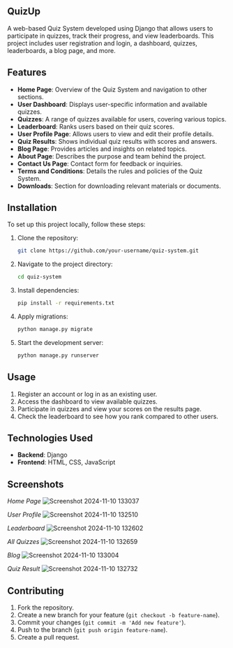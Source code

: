 ## QuizUp
A web-based Quiz System developed using Django that allows users to participate in quizzes, track their progress, and view leaderboards. This project includes user registration and login, a dashboard, quizzes, leaderboards, a blog page, and more.

## Features

- **Home Page**: Overview of the Quiz System and navigation to other sections.
- **User Dashboard**: Displays user-specific information and available quizzes.
- **Quizzes**: A range of quizzes available for users, covering various topics.
- **Leaderboard**: Ranks users based on their quiz scores.
- **User Profile Page**: Allows users to view and edit their profile details.
- **Quiz Results**: Shows individual quiz results with scores and answers.
- **Blog Page**: Provides articles and insights on related topics.
- **About Page**: Describes the purpose and team behind the project.
- **Contact Us Page**: Contact form for feedback or inquiries.
- **Terms and Conditions**: Details the rules and policies of the Quiz System.
- **Downloads**: Section for downloading relevant materials or documents.

## Installation

To set up this project locally, follow these steps:

1. Clone the repository:

    ```bash
    git clone https://github.com/your-username/quiz-system.git
    ```

2. Navigate to the project directory:

    ```bash
    cd quiz-system
    ```

3. Install dependencies:

    ```bash
    pip install -r requirements.txt
    ```

4. Apply migrations:

    ```bash
    python manage.py migrate
    ```

5. Start the development server:

    ```bash
    python manage.py runserver
    ```

## Usage

1. Register an account or log in as an existing user.
2. Access the dashboard to view available quizzes.
3. Participate in quizzes and view your scores on the results page.
4. Check the leaderboard to see how you rank compared to other users.

## Technologies Used

- **Backend**: Django
- **Frontend**: HTML, CSS, JavaScript


## Screenshots

_Home Page_
![Screenshot 2024-11-10 133037](https://github.com/user-attachments/assets/8021f6d0-6dad-441a-91e1-51f9d55c36f0)


_User Profile_
![Screenshot 2024-11-10 132510](https://github.com/user-attachments/assets/4815c4c4-ccf1-4454-97d1-1e985cf54e9b)

_Leaderboard_
![Screenshot 2024-11-10 132602](https://github.com/user-attachments/assets/90c3970d-200c-4edc-8219-a2ef16a504e2)

_All Quizzes_
![Screenshot 2024-11-10 132659](https://github.com/user-attachments/assets/1a001f71-3115-4de9-a379-7e48b708fb68)

_Blog_
![Screenshot 2024-11-10 133004](https://github.com/user-attachments/assets/a9383f4d-020e-4416-bcc3-eb7d9929fbfb)

_Quiz Result_
![Screenshot 2024-11-10 132732](https://github.com/user-attachments/assets/f3a3247e-b7be-461d-b840-1d1c7748ea61)









## Contributing

1. Fork the repository.
2. Create a new branch for your feature (`git checkout -b feature-name`).
3. Commit your changes (`git commit -m 'Add new feature'`).
4. Push to the branch (`git push origin feature-name`).
5. Create a pull request.
